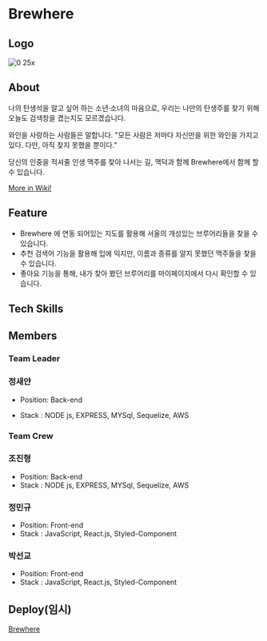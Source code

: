 # Brewhere

## Logo
![0 25x](https://user-images.githubusercontent.com/91467260/167632126-7f8b3473-e94d-4efe-94f9-2ec25a5692a4.png)


## About

나의 탄생석을 알고 싶어 하는 소년·소녀의 마음으로, 우리는 나만의 탄생주를 찾기 위해 오늘도 검색창을 켰는지도 모르겠습니다.

와인을 사랑하는 사람들은 말합니다. "모든 사람은 저마다 자신만을 위한 와인을 가지고 있다. 다만, 아직 찾지 못했을 뿐이다."

당신의 인중을 적셔줄 인생 맥주를 찾아 나서는 길, 맥덕과 함께 Brewhere에서 함께 할 수 있습니다.


[More in Wiki!](https://github.com/codestates/Brewhere/wiki)

## Feature

- Brewhere 에 연동 되어있는 지도를 활용해 서울의 개성있는 브루어리들을 찾을 수 있습니다.
- 추천 검색어 기능을 활용해 입에 익지만, 이름과 종류를 알지 못했던 맥주들을 찾을 수 있습니다.
- 좋아요 기능을 통해, 내가 찾아 봤던 브루어리를 마이페이지에서 다시 확인할 수 있습니다.

## Tech Skills

## Members

### Team Leader

### 정새얀

- Position: Back-end

- Stack : NODE js, EXPRESS, MYSql, Sequelize, AWS

### Team Crew

### 조진형

- Position: Back-end
- Stack : NODE js, EXPRESS, MYSql, Sequelize, AWS

### 정민규

- Position: Front-end
- Stack : JavaScript, React.js, Styled-Component

### 박선교 

- Position: Front-end
- Stack : JavaScript, React.js, Styled-Component


## Deploy(임시)
[Brewhere](http://macduck-brewhere.s3-website.ap-northeast-2.amazonaws.com/)
